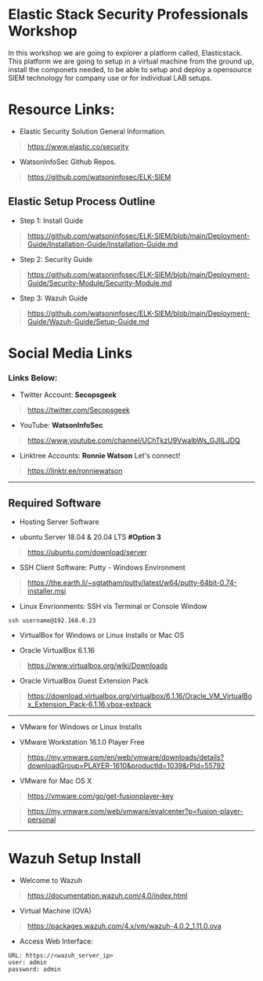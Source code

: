 # Elastic Stack Security Professionals Workshop

In this workshop we are going to explorer a platform called, Elasticstack. This platform we are going to setup in a virtual machine from the ground up, install the componets needed, to be able to setup and deploy a opensource SIEM technology for company use or for individual LAB setups.

# Resource Links:

- Elastic Security Solution General Information.

> https://www.elastic.co/security

- WatsonInfoSec Github Repos.
> https://github.com/watsoninfosec/ELK-SIEM

## Elastic Setup Process Outline

- Step 1: Install Guide

> https://github.com/watsoninfosec/ELK-SIEM/blob/main/Deployment-Guide/Installation-Guide/Installation-Guide.md

- Step 2: Security Guide
> https://github.com/watsoninfosec/ELK-SIEM/blob/main/Deployment-Guide/Security-Module/Security-Module.md

- Step 3: Wazuh Guide
> https://github.com/watsoninfosec/ELK-SIEM/blob/main/Deployment-Guide/Wazuh-Guide/Setup-Guide.md

# Social Media Links
### Links Below:

- Twitter Account: **Secopsgeek** 
> https://twitter.com/Secopsgeek

- YouTube: **WatsonInfoSec**

> https://www.youtube.com/channel/UChTkzU9VwalbWs_GJlILJDQ

- Linktree Accounts: **Ronnie Watson** Let's connect!

> https://linktr.ee/ronniewatson

-----------------------

## Required Software


- Hosting Server Software 

- ubuntu Server 18.04 & 20.04 LTS **#Option 3**

> https://ubuntu.com/download/server

- SSH Client Software: Putty - Windows Environment

> https://the.earth.li/~sgtatham/putty/latest/w64/putty-64bit-0.74-installer.msi

- Linux Envrionments: SSH vis Terminal or Console Window

~~~
ssh username@192.168.0.23 
~~~

- VirtualBox for Windows or Linux Installs or Mac OS

- Oracle VirtualBox 6.1.16 
> https://www.virtualbox.org/wiki/Downloads

- Oracle VirtualBox Guest Extension Pack 
> https://download.virtualbox.org/virtualbox/6.1.16/Oracle_VM_VirtualBox_Extension_Pack-6.1.16.vbox-extpack

-----------------------
- VMware for Windows or Linux Installs

- VMware Workstation 16.1.0 Player Free 
> https://my.vmware.com/en/web/vmware/downloads/details?downloadGroup=PLAYER-1610&productId=1039&rPId=55792

- VMware for Mac OS X

> https://vmware.com/go/get-fusionplayer-key

> https://my.vmware.com/web/vmware/evalcenter?p=fusion-player-personal
-----------------------

# Wazuh Setup Install

- Welcome to Wazuh
> https://documentation.wazuh.com/4.0/index.html

- Virtual Machine (OVA)
> https://packages.wazuh.com/4.x/vm/wazuh-4.0.2_1.11.0.ova

- Access Web Interface:

~~~
URL: https://<wazuh_server_ip>
user: admin
password: admin
~~~